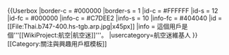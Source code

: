 {{Userbox
  |border-c = #000000
  |border-s = 1
  |id-c     = #FFFFFF
  |id-s     = 12
  |id-fc    = #000000
  |info-c   = #C7DEE2
  |info-s   = 10
  |info-fc  = #404040
  |id       = [[File:Thai.b747-400.hs-tgb.arp.jpg|x45px]]
  |info     = 這個用戶是個'''[[WikiProject:航空|航空迷]]'''。
  |usercategory=航空迷維基人
}}<noinclude>[[Category:關注與興趣用戶框模板]]</noinclude>